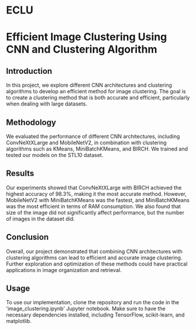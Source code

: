 # ECLU
# Efficient Image Clustering Using CNN and Clustering Algorithm

## Introduction
In this project, we explore different CNN architectures and clustering algorithms to develop an efficient method for image clustering. The goal is to create a clustering method that is both accurate and efficient, particularly when dealing with large datasets.

## Methodology
We evaluated the performance of different CNN architectures, including ConvNeXtXLarge and MobileNetV2, in combination with clustering algorithms such as KMeans, MiniBatchKMeans, and BIRCH. We trained and tested our models on the STL10 dataset.

## Results
Our experiments showed that ConvNeXtXLarge with BIRCH achieved the highest accuracy of 98.3%, making it the most accurate method. However, MobileNetV2 with MiniBatchKMeans was the fastest, and MiniBatchKMeans was the most efficient in terms of RAM consumption. We also found that size of the image did not significantly affect performance, but the number of images in the dataset did.

## Conclusion
Overall, our project demonstrated that combining CNN architectures with clustering algorithms can lead to efficient and accurate image clustering. Further exploration and optimization of these methods could have practical applications in image organization and retrieval.

## Usage
To use our implementation, clone the repository and run the code in the 'image_clustering.ipynb' Jupyter notebook. Make sure to have the necessary dependencies installed, including TensorFlow, scikit-learn, and matplotlib.
